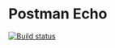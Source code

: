 # Postman Echo
[![Build status](https://ci.appveyor.com/api/projects/status/wwxmy7hfnbbl28d5?svg=true)](https://ci.appveyor.com/project/edgaraga/homeworks-aqa-1-2-3irfd)
